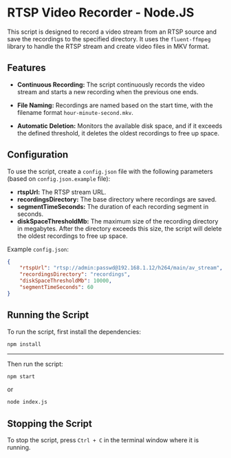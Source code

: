 # RTSP Video Recorder - Node.JS

This script is designed to record a video stream from an RTSP source and save the recordings to the specified directory. It uses the `fluent-ffmpeg` library to handle the RTSP stream and create video files in MKV format.

## Features

- **Continuous Recording:** The script continuously records the video stream and starts a new recording when the previous one ends.

- **File Naming:** Recordings are named based on the start time, with the filename format `hour-minute-second.mkv`.

- **Automatic Deletion:** Monitors the available disk space, and if it exceeds the defined threshold, it deletes the oldest recordings to free up space.

## Configuration

To use the script, create a `config.json` file with the following parameters (based on `config.json.example` file):

- **rtspUrl:** The RTSP stream URL.
- **recordingsDirectory:** The base directory where recordings are saved.
- **segmentTimeSeconds:** The duration of each recording segment in seconds.
- **diskSpaceThresholdMb:** The maximum size of the recording directory in megabytes. After the directory exceeds this size, the script will delete the oldest recordings to free up space.

Example `config.json`:

```json
{
    "rtspUrl": "rtsp://admin:passwd@192.168.1.12/h264/main/av_stream",
    "recordingsDirectory": "recordings",
    "diskSpaceThresholdMb": 10000,
    "segmentTimeSeconds": 60
}
```

## Running the Script

To run the script, first install the dependencies:

```bash
npm install
```
---
Then run the script:
```bash
npm start
```

or

```bash
node index.js
```

## Stopping the Script

To stop the script, press `Ctrl + C` in the terminal window where it is running.
